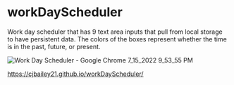 # workDayScheduler
Work day scheduler that has 9 text area inputs that pull from local storage to have persistent data. The colors of the boxes represent whether the time is in the past, future, or present.

![Work Day Scheduler - Google Chrome 7_15_2022 9_53_55 PM](https://user-images.githubusercontent.com/105996991/179336649-98701fe1-7252-46cc-8845-f1815b2206ad.png)

https://cjbailey21.github.io/workDayScheduler/